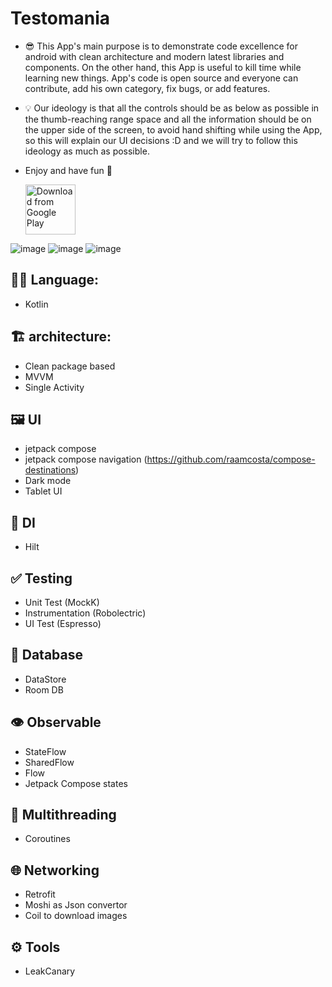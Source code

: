# Testomania 
- 😎 This App's main purpose is to demonstrate code excellence for android with
  clean architecture and modern latest libraries and components.
  On the other hand, this App is useful to kill time while learning new things.
  App's code is open source and everyone can contribute, add his own category, fix bugs, or add features.
- 💡 Our ideology is that all the controls should be as below as possible in the thumb-reaching range space 
  and all the information should be on the upper side of the screen, to avoid hand shifting while using the App, 
  so this will explain our UI decisions :D and we will try to follow this ideology as much as possible.

- Enjoy and have fun 🤘
  
  [<img src="https://play.google.com/intl/en_us/badges/images/generic/en_badge_web_generic.png"
      alt="Download from Google Play"
      height="80">](https://play.google.com/store/apps/details?id=com.earth.testomania)

![image](https://user-images.githubusercontent.com/6556678/216141217-fcbbbb7c-6e10-4e93-8891-b7f0eb2a1a4b.png) ![image](https://user-images.githubusercontent.com/6556678/216141489-5e8bdc5a-0655-46e7-99d9-613224f27709.png) ![image](https://user-images.githubusercontent.com/6556678/216141634-02ae5434-8499-4557-99e5-561711a7a3f1.png)



## 👩‍💻 Language:
- Kotlin

## 🏗 architecture:
 - Clean package based 
 - MVVM
 - Single Activity
 
 ## 🖼️ UI
 - jetpack compose
 - jetpack compose navigation (https://github.com/raamcosta/compose-destinations)
 - Dark mode
 - Tablet UI
 
 ## 🔪 DI
 - Hilt
 
 ## ✅ Testing
 - Unit Test (MockK)
 - Instrumentation (Robolectric)
 - UI Test (Espresso)

 ## 💽 Database
 - DataStore
 - Room DB

 ## 👁️ Observable
 - StateFlow
 - SharedFlow
 - Flow
 - Jetpack Compose states

 ## 🧵 Multithreading
 - Coroutines
 
 ## 🌐 Networking
 - Retrofit
 - Moshi as Json convertor  
 - Coil to download images

 ## ⚙️ Tools
 - LeakCanary
